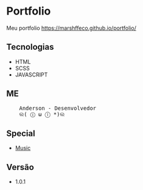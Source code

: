 # Portfolio
Meu portfolio https://marshffeco.github.io/portfolio/


## Tecnologias
- HTML
- SCSS
- JAVASCRIPT

## ME
<pre>
    Anderson - Desenvolvedor
    ଲ( ⓛ ω ⓛ *)ଲ
</pre>

## Special
- [Music](https://slaleky.itch.io/retro-and-electronic-music-pack)

## Versão
- 1.0.1


